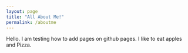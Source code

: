 ```yaml
---
layout: page
title: "All About Me!"
permalink: /aboutme
---
```

Hello. I am testing how to add pages on github pages. I like to eat apples and Pizza.
